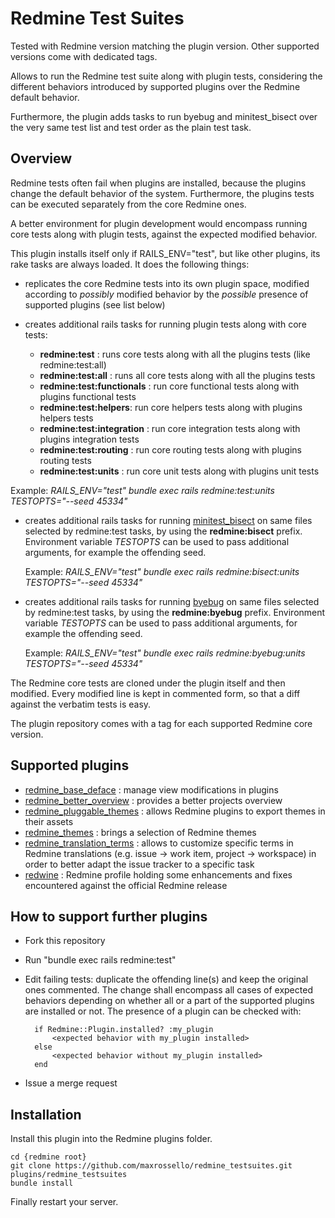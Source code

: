 # Redmine Test Suites

Tested with Redmine version matching the plugin version. Other supported versions come with dedicated tags.

Allows to run the Redmine test suite along with plugin tests, considering the different behaviors introduced by supported plugins over the Redmine default behavior.

Furthermore, the plugin adds tasks to run byebug and minitest_bisect over the very same test list and test order as the plain test task.

## Overview

Redmine tests often fail when plugins are installed, because the plugins change the default behavior of the system. Furthermore, the plugins tests can be executed separately from the core Redmine ones.

A better environment for plugin development would encompass running core tests along with plugin tests, against the expected modified behavior.

This plugin installs itself only if RAILS_ENV="test", but like other plugins, its rake tasks are always loaded. It does the following things:

- replicates the core Redmine tests into its own plugin space, modified according to *possibly* modified behavior by the *possible* presence of supported plugins (see list below)

- creates additional rails tasks for running plugin tests along with core tests:
    - **redmine:test** : runs core tests along with all the plugins tests (like redmine:test:all)
    - **redmine:test:all** : runs all core tests along with all the plugins tests
    - **redmine:test:functionals** : run core functional tests along with plugins functional tests
    - **redmine:test:helpers**: run core helpers tests along with plugins helpers tests
    - **redmine:test:integration** : run core integration tests along with plugins integration tests
    - **redmine:test:routing** : run core routing tests along with plugins routing tests
    - **redmine:test:units** : run core unit tests along with plugins unit tests
    
Example:
    *RAILS_ENV="test" bundle exec rails redmine:test:units TESTOPTS="--seed 45334"*
    
- creates additional rails tasks for running [minitest_bisect](https://github.com/seattlerb/minitest-bisect) on same files selected by redmine:test tasks, by using the **redmine:bisect** prefix. Environment variable *TESTOPTS* can be used to pass additional arguments, for example the offending seed.

  Example:
  *RAILS_ENV="test" bundle exec rails redmine:bisect:units TESTOPTS="--seed 45334"*

- creates additional rails tasks for running [byebug](https://github.com/deivid-rodriguez/byebug) on same files selected by redmine:test tasks, by using the **redmine:byebug**  prefix. Environment variable *TESTOPTS* can be used to pass additional arguments, for example the offending seed.

    Example:
    *RAILS_ENV="test" bundle exec rails redmine:byebug:units TESTOPTS="--seed 45334"*

The Redmine core tests are cloned under the plugin itself and then modified. Every modified line is kept in commented form, so that a diff against the verbatim tests is easy.

The plugin repository comes with a tag for each supported Redmine core version.

## Supported plugins

- [redmine_base_deface](https://github.com/jbbarth/redmine_base_deface) : manage view modifications in plugins
- [redmine_better_overview](https://github.com/maxrossello/redmine_better_overview) : provides a better projects overview
- [redmine_pluggable_themes](https://github.com/maxrossello/redmine_pluggable_themes.git) : allows Redmine plugins to export themes in their assets
- [redmine_themes](https://github.com/maxrossello/redmine_themes) : brings a selection of Redmine themes
- [redmine_translation_terms](https://github.com/maxrossello/redmine_translation_terms) : allows to customize specific terms in Redmine translations (e.g. issue -> work item, project -> workspace) in order to better adapt the issue tracker to a specific task
- [redwine](https://github.com/maxrossello/redwine) : Redmine profile holding some enhancements and fixes encountered against the official Redmine release

## How to support further plugins

- Fork this repository
- Run "bundle exec rails redmine:test"
- Edit failing tests: duplicate the offending line(s) and keep the original ones commented.
The change shall encompass all cases of expected behaviors depending on whether all or a part of the supported plugins are installed or not. The presence of a plugin can be checked with:

	    if Redmine::Plugin.installed? :my_plugin
	        <expected behavior with my_plugin installed>
	    else
	        <expected behavior without my_plugin installed>
	    end

- Issue a merge request

## Installation

Install this plugin into the Redmine plugins folder.

    cd {redmine root}
    git clone https://github.com/maxrossello/redmine_testsuites.git plugins/redmine_testsuites
    bundle install

Finally restart your server.

